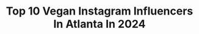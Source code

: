 ---
title: Top 10 Vegan Instagram Influencers In Atlanta In 2024
description: >-
  Find top vegan Instagram influencers in Atlanta in 2024. Most popular hashtags: #vegan #atlanta #plantbased #veganfood.
platform: Instagram
hits: 71
text_top: Identify the best Instagram influencers on inBeat.
text_bottom: Our search engine aggregates 71 Instagram influencers like this in Atlanta, United States for you to work with.
profiles:
  - username: "thefinevegan"
    fullname: >-
      Nya 😸🧿
    bio: >-
      Atlanta📍 Foodie 🍽 #tiktokpartner Creative 🎨 Grab a copy of my ebook 👇🏽
    location: "United States"
    followers: 22306
    engagement: 196
    commentsToLikes: 0.089724
    id: ck8t0lmcrshdk0j78zeazdd5z
    verified: false
    hashtags: "#purplecabbage, #vegansofinstagram, #govegan, #blackgirlmagic"
  - username: "atlantabestbites"
    fullname: >-
      Atlanta’s Best Bites (ABB) | Sarah
    bio: >-
      Atlanta Food & Drink Guide 🍕 Content Creator/Influencer 🌮 TikTok and YouTube ⬇️
    location: "United States"
    followers: 38633
    engagement: 51
    commentsToLikes: 0.109081
    id: ckaoqoiu3jmpu0i78wya0t204
    verified: false
    hashtags: "#decaturga, #atlantasushi, #atlantathingstodo, #atlfoodies"
  - username: "healthyvegancommunity"
    fullname: >-
      HEALTHY VEGAN COMMUNITY
    bio: >-
      100% Vegan🌱Follow our other accounts: @healthyvegandesserts @healthyvegansmoothies @healthyvegancuisine 👇🏽Free dessert ebook👇🏽
    location: "United States"
    followers: 184538
    engagement: 109
    commentsToLikes: 0.015962
    id: ck5q7rf2e2s9b0i1140of1uox
    verified: false
    hashtags: "#veganfoodporn, #veganbowls, #vegancheese, #veganvideo"
  - username: "chefnikkiinthemix"
    fullname: >-
      Nikki
    bio: >-
      Nikki’s FAT ASS Cakes mix 🥞🥞🥞 👇🏿 follow @nikkisfatasscakes Personal Vegan Chef Atlanta 📍 Shop Now #NikkisFatAssCakes 🥞🥞🥞
    location: "United States"
    followers: 49211
    engagement: 433
    commentsToLikes: 0.085040
    id: ck5cbyv1pgevq0i11bz1bp1ow
    verified: false
    hashtags: "#family, #tbt, #veganfoodshare, #blackmama"
  - username: "elaine4animals"
    fullname: >-
      ELAINE HENDRIX
    bio: >-
      Meredith Blake • Alexis Carrington • Lisa Luder • Evian • Alex Wesker • Agent 66 • Marylin Munster • G2 • Ava X • ANIMAL WARRIOR 🌱 Activism in Stories
    location: "United States"
    followers: 265718
    engagement: 429
    commentsToLikes: 0.010473
    id: ck5he4zbar3140i11ya53o8bw
    verified: true
    hashtags: "#kamalaharris, #martinlutherkingjr, #ehxcbd, #mlk"
  - username: "supperwithmichelle"
    fullname: >-
      Michelle Braxton
    bio: >-
      🔸Author of cookbook, SUPPER WITH LOVE 🔸Veggie Enthusiast & Soup Lover 🔸Cookbook and recipes here👇🏾
    location: "United States"
    followers: 74221
    engagement: 54
    commentsToLikes: 0.036443
    id: ckqxxcwqp383o0j2300dcpam0
    verified: false
    hashtags: "#blackauthors, #atlanta, #recipes, #vegan"
  - username: "mwintersviolin"
    fullname: >-
      Michelle Winters
    bio: >-
      🎻 #Violin Girl 💍 Happily Married 📍Atlanta, GA 💖Vegan 🦜 Favorite animal 🎤 @michellesings135 🎵iTunes, SoundCloud, Spotify, YouTube
    location: "United States"
    followers: 6786
    engagement: 613
    commentsToLikes: 0.097870
    id: ck15t9nvoh0is0i19o01noqsi
    verified: false
    hashtags: "#violincover, #themusicmovement, #youtube, #electricviolinist"
  - username: "joethyself"
    fullname: >-
      Joe with the Flow☯️
    bio: >-
      All is one. All is love🕉 he/him #Vegan Cap☀️ Aqua🌙 Leo↑ Music Monopoly 🎶 Host of @thearlyshow As seen on Netflix R+F 💿 Stream "F.L.O.W.E.R." NOW!
    location: "United States"
    followers: 5836
    engagement: 326
    commentsToLikes: 0.227407
    id: ck6tqouv8stoj0j713bz4u013
    verified: false
    hashtags: "#flow, #atlanta, #peace, #consciousmusic"
  - username: "mike_shaw5"
    fullname: >-
      Mike Shaw
    bio: >-
      •Email or DM For Collabs‼️ •Marketing •Videography & Photography #atlanta #newyork #losangeles #texas
    location: "United States"
    followers: 48738
    engagement: 159
    commentsToLikes: 0.070999
    id: ck5zuhtos2dtb0i14caf6r2r3
    verified: false
    hashtags: "#atlantarestaurants, #atlfoodblogger, #atlantafood, #atlantastyle"
  - username: "kennythepoet"
    fullname: >-
      kendrick (ACTOR)
    bio: >-
      #1000thingskenny #IplayTITUSHUGHES on #AMBITIONS #queensugar #Atl #LA #Sc but made in #Louisville #crossfit #actor #vegan #raw #fruit #poet #WOKE
    location: "United States"
    followers: 34989
    engagement: 117
    commentsToLikes: 0.116879
    id: ck0u1c255wi8i0i19sbqku2fj
    verified: false
    hashtags: "#staffordshireterrier, #iampositivity, #essenceatkins, #acting"
---
